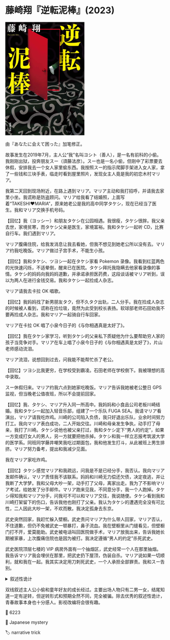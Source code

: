 # 藤崎翔『逆転泥棒』(2023)

<img src=images/2023_cover.jpg width=250/>

由『あなたに会えて困った』加笔修正。

故事发生在2019年7月，主人公“我”名叫ヨシト（善人），是一名有前科的小偷。我刚刚出狱，投奔朋友スー（須藤法彦）。スー也是一名小偷，但刚中了彩票要去休假，安排我去一个女人家里偷东西。我按照スー的指示爬脚手架进入女人家，拿了一些钱和三块手表，临走时看到屋里照片，发现女主人竟是我的初恋木村マリア。

我第二天回到现场附近，在路上遇到マリア。マリア主动和我打招呼，并请我去家里小坐。我谎称是防盗顾问。マリア给我看了结婚照，上面写着“TAKESHI♥MARIA”，原来她老公是我的高中同学タケシ，现在已经当了医生。我和マリア交换手机号码。

【回忆】我（ヨッシー）和朋友タケシ在公园相遇。我很瘦，タケシ很胖。我父亲去世，家境贫寒，而タケシ父亲是医生，家境富裕。我和タケシ一起听 CD，比赛自行车。我们遇到マリア。

マリア腹痛住院，给我发消息让我去看她，但我不想见到她老公所以没有去。マリア约我吃晚饭。マリア做过子宫手术，不能生小孩。

【回忆】我和タケシ、ツヨシ一起在タケシ家看 Pokemon 录像。我看到红蓝两色的光快速闪烁，不适晕倒，醒来已在医院。タケシ拜托我隐瞒去他家看录像的事情。タケシ的妈妈向我妈妈道歉，并承诺承担医药费，这段谈话被マリア听到，误以为两人在进行金钱交易。我和タケシ一起捡成人杂志。

マリア请我去卡拉 OK 唱歌。

【回忆】我妈妈找了新男朋友タク，但不久タク出轨，二人分手。我在捡成人杂志的时候被人看到，谎称在捡垃圾，竟然为此受到校长表扬。软球部老师石田劝我不要再捡成人杂志。我和マリア一起骑自行车回家。

マリア在卡拉 OK 唱了小泉今日子的《与你相遇真是太好了》。

【回忆】我在タケシ家学习，听到タケシ的父亲私下质疑他为什么要帮助穷人家的孩子当竞争对手。マリア在车上唱了小泉今日子的《与你相遇真是太好了》，片山老师感动流泪。

マリア流泪，说想回到过去，问我能不能帮忙杀了老公。

【回忆】ツヨシ比我更穷，在学校受到霸凌。石田老师在学校倒下。我被理想的高中录取。

スー休假归来。マリア约我六点到她家吃晚饭。マリア告诉我她被老公整日 GPS 监视，但当晚老公值夜班，所以不会提前回家。

【回忆】我、タケシ、マリア升入同一所高中。我妈妈和小食品公司老板川崎结婚。我和タケシ一起加入轻音乐部，组建了一个乐队 FUGA SEA。我请マリア看演出，マリア请我吃炸鸡。川崎的公司陷入负债，我只好退出乐队，业余时间努力打工。我向マリア表白成功，二人开始交往。川崎和母亲发生争执，动手打了母亲，我打了川崎。タケシ说他也被父亲打过，我和タケシ定下“男人的约定”，如果一方变成打女人的男人，另一方就要把他杀掉。タケシ和我一样立志报考筑波大学的医学系。同班同学藤井嘲笑我吃过期面包，我和他发生打斗，从此被班上男生排挤。マリア努力备考，提出和我减少见面。

我在マリア家吃炸鸡。

【回忆】タケシ感觉マリア和我疏远，问我是不是已经分手，我否认。我向マリア发邮件确认，マリア责怪我不该联系。妈妈和川崎无力偿还欠债，决定夜逃，并让我断了大学梦。我和父母大吵一架，动手打了父母，离家出走。我为了不影响マリア考试，给她发了分手邮件。マリア跑来见我，不同意分手，我一个人跑掉。タケシ得知我和マリア分手，问我可不可以和マリア交往，我说随便。タケシ看到我和川崎打架留下的伤口，告诉我他也刚打了父亲。我认为タケシ的遭遇完全没有可比性，二人因此大吵一架，不欢而散。我决定孤身去东京。

武史突然回家，我赶忙躲入壁橱。武史责问マリア为什么带人回家，マリア否认，不住道歉，但仍不免被武史一顿暴打，鼻子流血。我在壁橱里从门缝看见，但壁橱门打不开，爱莫能助。武史被电话叫回医院做手术，マリア放我出来，告诉我她长期被家暴，上次腹痛住院也是因为被打。我决定遵循“男人的约定”杀死武史。

武史医院顶层七楼的 VIP 病房外面有一个抽烟区，武史经常一个人在那里抽烟。我告诉マリア我会埋伏在那里，把武史扔下屋顶，伪装自杀。マリア说如果一切顺利，就和我在一起。我其实决定用刀刺死武史，一个人承担全部罪责。我和スー告别。

<details><summary>叙述性诡计</summary>
过去线的两人：
<ul>
<li>我 = ヨッシー = 吉井武史（“吉井”读作“よしい”）。“武史”的正确读法是“たけふみ”，但经常被读作“タケシ”，连婚礼照片都搞错。体型瘦。
</li>
<li>我的朋友タケシ = 北野善人。因为最有名的“北野”是著名演员“北野武”，所以得了外号“タケシ”。体型胖。</li>
</ul>
现在线的两人：
<ul>
<li>我 = 北野善人。体型变瘦。</li>
<li>マリア老公 = 吉井武史。体型变胖，戴上了眼镜。</li>
</ul>

北野善人打了父亲之后离家出走去了东京，逐渐陷入潦倒，因偷盗入狱。善人的父亲资助吉井武史考上了医科大学，并将他培养成接班人。（伏线：武史看到善人的成绩单是 B 等级，其实是 E 等级被挡住了右边一半。）武史和マリア结婚，二人感情一直很好。善人的父亲得了胰腺癌，临死前想向善人道歉。武史和マリア找到スー，设计让善人到家里偷盗。マリア谎称腹痛住院，想让善人到医院探视，借机安排和他父亲见面，但善人不想见到武史，没去医院。マリア谎称被武史家暴，并演出被打戏码（鼻血是事先采好的血，哑铃挡在壁橱前所以打不开），诱导善人去医院杀武史。武史委托同事在屋顶将善人绑架到病房，听取了父亲的临终道歉。结尾武史接受了父亲的道歉，从此改过自新。
</details>

双线叙述主人公小偷和童年好友的成长经过。主要出场人物只有二男一女，结尾知道一定有逆转，但逆转形式和预期全然不同，完全被骗。除去优秀的叙述性诡计，青春故事本身也十分感人。影视改编将会很有趣。

:link: 6223

:file_folder: Japanese mystery

:label: narrative trick
